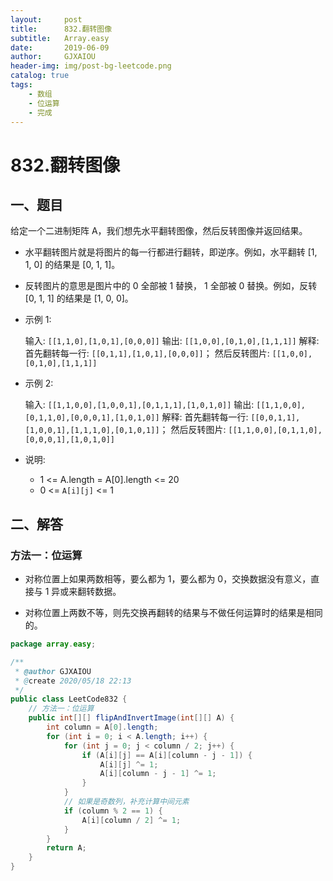 ```yaml
---
layout:     post
title:      832.翻转图像
subtitle:   Array.easy
date:       2019-06-09
author:     GJXAIOU
header-img: img/post-bg-leetcode.png
catalog: true
tags:
    - 数组
	- 位运算
	- 完成 
---
```



# 832.翻转图像

## 一、题目
给定一个二进制矩阵 A，我们想先水平翻转图像，然后反转图像并返回结果。

- 水平翻转图片就是将图片的每一行都进行翻转，即逆序。例如，水平翻转 [1, 1, 0] 的结果是 [0, 1, 1]。

- 反转图片的意思是图片中的 0 全部被 1 替换， 1 全部被 0 替换。例如，反转 [0, 1, 1] 的结果是 [1, 0, 0]。

    

- 示例 1:

    输入: `[[1,1,0],[1,0,1],[0,0,0]]`
    输出: `[[1,0,0],[0,1,0],[1,1,1]]`
    解释: 首先翻转每一行: `[[0,1,1],[1,0,1],[0,0,0]]`；
         然后反转图片: `[[1,0,0],[0,1,0],[1,1,1]]`

- 示例 2:

    输入: `[[1,1,0,0],[1,0,0,1],[0,1,1,1],[1,0,1,0]]`
    输出: `[[1,1,0,0],[0,1,1,0],[0,0,0,1],[1,0,1,0]]`
    解释: 首先翻转每一行: `[[0,0,1,1],[1,0,0,1],[1,1,1,0],[0,1,0,1]]`；
         然后反转图片: `[[1,1,0,0],[0,1,1,0],[0,0,0,1],[1,0,1,0]]`

- 说明:

  - 1 <= A.length = A[0].length <= 20
  - 0 <= `A[i][j]` <= 1


## 二、解答

### 方法一：位运算

- 对称位置上如果两数相等，要么都为 1，要么都为 0，交换数据没有意义，直接与 1 异或来翻转数据。

- 对称位置上两数不等，则先交换再翻转的结果与不做任何运算时的结果是相同的。

```java
package array.easy;

/**
 * @author GJXAIOU
 * @create 2020/05/18 22:13
 */
public class LeetCode832 {
    // 方法一：位运算
    public int[][] flipAndInvertImage(int[][] A) {
        int column = A[0].length;
        for (int i = 0; i < A.length; i++) {
            for (int j = 0; j < column / 2; j++) {
                if (A[i][j] == A[i][column - j - 1]) {
                    A[i][j] ^= 1;
                    A[i][column - j - 1] ^= 1;
                }
            }
            // 如果是奇数列，补充计算中间元素
            if (column % 2 == 1) {
                A[i][column / 2] ^= 1;
            }
        }
        return A;
    }
}
```

